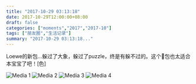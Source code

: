 ```yaml
---
title: "2017-10-29 03:13:18"
date: 2017-10-29T12:00:00+08:00
draft: false
categories: ["moments","2017","2017-10"]
tags: ["朋友圈","生活记录"]
summary: "2017-10-29 03:13:18..."
---
```


Loewe的新包…躲过了大象，躲过了puzzle，终是有躲不过的。这个🐰包也太适合本宝宝了吧！[色]

![Media 1](/Moments/photos/2017-10-29/201710290313180.jpg)
![Media 2](/Moments/photos/2017-10-29/201710290313181.jpg)
![Media 3](/Moments/photos/2017-10-29/201710290313182.jpg)
![Media 4](/Moments/photos/2017-10-29/201710290313183.jpg)

